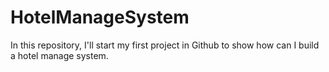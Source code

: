 # HotelManageSystem
In this repository, I'll start my first project in Github to show how can I build a hotel manage system.
